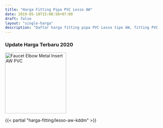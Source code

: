 ```yaml
---
title: "Harga Fitting Pipa PVC Lesso AW"
date: 2019-05-18T15:08:58+07:00
draft: false
layout: "single-harga"
description: "Daftar harga fitting pipa PVC Lesso tipe AW, fitting PVC murah berkualitas."
---
```


### Update Harga Terbaru 2020

<img src="../img/fitting-pvc/faucet-elbow-w-metal-insert-aw-lesso.png" alt="Faucet Elbow Metal Insert AW PVC" width="200">

{{< partial "harga-fitting/lesso-aw-kddm" >}}